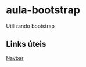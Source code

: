 # aula-bootstrap
Utilizando bootstrap

## Links úteis
[Navbar](https://getbootstrap.com/docs/5.0/components/navbar/)
